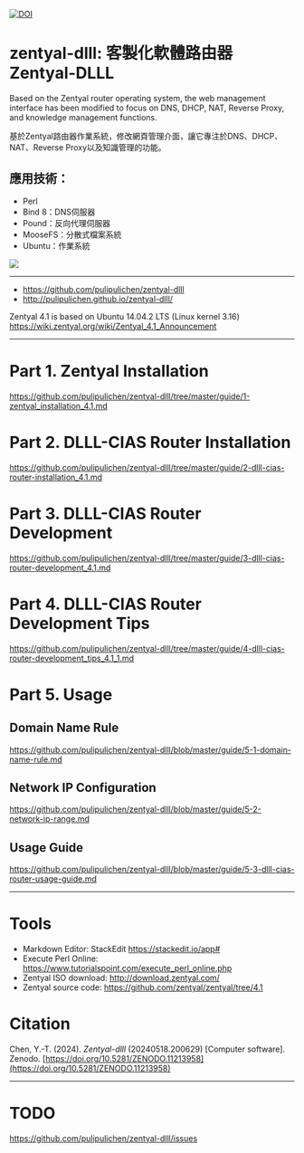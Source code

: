[![DOI](https://zenodo.org/badge/11220102.svg)](https://zenodo.org/doi/10.5281/zenodo.11213958)

zentyal-dlll: 客製化軟體路由器Zentyal-DLLL
===============

Based on the Zentyal router operating system, the web management interface has been modified to focus on DNS, DHCP, NAT, Reverse Proxy, and knowledge management functions.

基於Zentyal路由器作業系統，修改網頁管理介面，讓它專注於DNS、DHCP、NAT、Reverse Proxy以及知識管理的功能。

## 應用技術：
- Perl
- Bind 8：DNS伺服器
- Pound：反向代理伺服器
- MooseFS：分散式檔案系統
- Ubuntu：作業系統


![](https://lh3.googleusercontent.com/-zz2M1LGMJ9U/WXhTL2hS6GI/AAAAAAADO8c/3lRt6qDxA1kahukD9P2_vmLzjZ2Pkvl1wCHMYCw/s0/2017-07-26_16-29-00.png)

----

* https://github.com/pulipulichen/zentyal-dlll
* http://pulipulichen.github.io/zentyal-dlll/

Zentyal 4.1 is based on Ubuntu 14.04.2 LTS (Linux kernel 3.16)
https://wiki.zentyal.org/wiki/Zentyal_4.1_Announcement

----

# Part 1. Zentyal Installation
https://github.com/pulipulichen/zentyal-dlll/tree/master/guide/1-zentyal_installation_4.1.md

# Part 2. DLLL-CIAS Router Installation
https://github.com/pulipulichen/zentyal-dlll/tree/master/guide/2-dlll-cias-router-installation_4.1.md

# Part 3. DLLL-CIAS Router Development
https://github.com/pulipulichen/zentyal-dlll/tree/master/guide/3-dlll-cias-router-development_4.1.md

# Part 4. DLLL-CIAS Router Development Tips
https://github.com/pulipulichen/zentyal-dlll/tree/master/guide/4-dlll-cias-router-development_tips_4.1_1.md

# Part 5. Usage

## Domain Name Rule
https://github.com/pulipulichen/zentyal-dlll/blob/master/guide/5-1-domain-name-rule.md

## Network IP Configuration
https://github.com/pulipulichen/zentyal-dlll/blob/master/guide/5-2-network-ip-range.md

## Usage Guide
https://github.com/pulipulichen/zentyal-dlll/blob/master/guide/5-3-dlll-cias-router-usage-guide.md

----

Tools
====
* Markdown Editor: StackEdit https://stackedit.io/app#
* Execute Perl Online: https://www.tutorialspoint.com/execute_perl_online.php
* Zentyal ISO download: http://download.zentyal.com/
* Zentyal source code: https://github.com/zentyal/zentyal/tree/4.1

# Citation

Chen, Y.-T. (2024). *Zentyal-dlll* (20240518.200629) [Computer software]. Zenodo. [https://doi.org/10.5281/ZENODO.11213958](https://doi.org/10.5281/ZENODO.11213958)

----

TODO
====

https://github.com/pulipulichen/zentyal-dlll/issues
